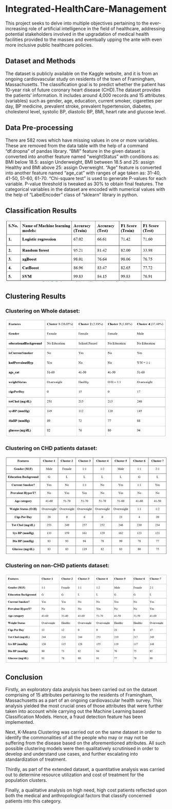 # Integrated-HealthCare-Management
This project seeks to delve into multiple objectives pertaining to the ever-increasing role of artificial intelligence in the field of healthcare, addressing potential stakeholders involved in the upgradation of medical health facilities provided to the masses and eventually upping the ante with even more inclusive public healthcare policies.
## Dataset and Methods
The dataset is publicly available on the Kaggle website, and it is from an ongoing cardiovascular study on residents of the town of Framingham, Massachusetts. The classification goal is to predict whether the patient has 10-year risk of future coronary heart disease (CHD).The dataset provides the patients’ information. It includes around 4,000 records and 15 attributes (variables) such as gender, age, education, current smoker, cigarettes per day, BP medicine, prevalent stroke, prevalent hypertension, diabetes, cholesterol level, systolic BP, diastolic BP, BMI, heart rate and glucose level.
## Data Pre-processing
There are 582 rows which have missing values in one or more variables. These are removed from the data table with the help of a command “df.dropna” of pandas library.
“BMI” feature in the given dataset is converted into another feature named “weightStatus” with conditions as: BMI below 18.5: assign Underweight, BMI between 18.5 and 25: assign Healthy and BMI above 25: assign Overweight. “Age” feature is converted into another feature named “age_cat” with ranges of age taken as: 31-40, 41-50, 51-60, 61-70.
“Chi-square test” is used to generate P-values for each variable. P-value threshold is tweaked as 30% to obtain final features.
The categorical variables in the dataset are encoded with numerical values with the help of “LabelEncoder” class of “sklearn” library in python.

## Classification Results
![Classification Result](Results/classificationResult.JPG)
## Clustering Results

### Clustering on Whole dataset:
![Clustering on Whole dataset](Results/clusteringWholeData.JPG)

### Clustering on CHD patients dataset:
![Clustering on CHD patients dataset](Results/clusteringCHDPatients.JPG)

### Clustering on non-CHD patients dataset:
![Clustering on non-CHD patients dataset](Results/clusteringNonCHDPatients.JPG)
## Conclusion
Firstly, an exploratory data analysis has been carried out on the dataset comprising of 15 attributes pertaining to the residents of Framingham, Massachusetts as a part of an ongoing cardiovascular health survey. This analysis yielded the most crucial ones of those attributes that were further taken into account while carrying out the Machine Learning based Classification Models. Hence, a fraud detection feature has been implemented.

Next, K-Means Clustering was carried out on the same dataset in order to identify the commonalities of all the people who may or may not be suffering from the disease based on the aforementioned attributes. All such possible clustering models were then qualitatively scrutinised in order to develop and understand use cases, and further escalating into standardization of treatment.

Thirdly, as part of the extended dataset, a quantitative analysis was carried out to determine resource utilization and cost of treatment for the population clusters.

Finally, a qualitative analysis on high need, high cost patients reflected upon both the medical and anthropological factors that classify concerned patients into this category.
